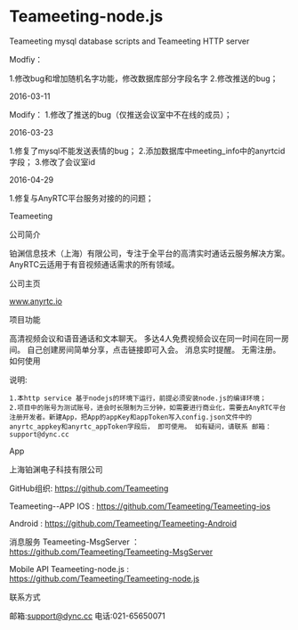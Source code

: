 # Teameeting-node.js
Teameeting mysql database scripts and Teameeting HTTP server

Modfiy：

1.修改bug和增加随机名字功能，修改数据库部分字段名字
2.修改推送的bug；

2016-03-11

Modify：
1.修改了推送的bug（仅推送会议室中不在线的成员）；

2016-03-23

1.修复了mysql不能发送表情的bug；
2.添加数据库中meeting_info中的anyrtcid字段；
3.修改了会议室id

2016-04-29

1.修复与AnyRTC平台服务对接的的问题；



Teameeting

公司简介


铂渊信息技术（上海）有限公司，专注于全平台的高清实时通话云服务解决方案。AnyRTC云适用于有音视频通话需求的所有领域。


公司主页


www.anyrtc.io


项目功能

高清视频会议和语音通话和文本聊天。
多达4人免费视频会议在同一时间在同一房间。
自己创建房间简单分享，点击链接即可入会。
消息实时提醒。
无需注册。
如何使用

说明: 

	1.本http service 基于nodejs的环境下运行，前提必须安装node.js的编译环境；
	2.项目中的账号为测试账号，进会时长限制为三分钟，如需要进行商业化，需要去AnyRTC平台注册开发者。新建App，把App的appKey和appToken写入config.json文件中的anyrtc_appkey和anyrtc_appToken字段后， 即可使用。 如有疑问，请联系 邮箱：support@dync.cc



App


上海铂渊电子科技有限公司

GitHub组织: https://github.com/Teameeting

Teameeting--APP
IOS : https://github.com/Teameeting/Teameeting-ios

Android : https://github.com/Teameeting/Teameeting-Android

消息服务
Teameeting-MsgServer ：https://github.com/Teameeting/Teameeting-MsgServer

Mobile API
Teameeting-node.js : https://github.com/Teameeting/Teameeting-node.js

联系方式

邮箱:support@dync.cc
电话:021-65650071
